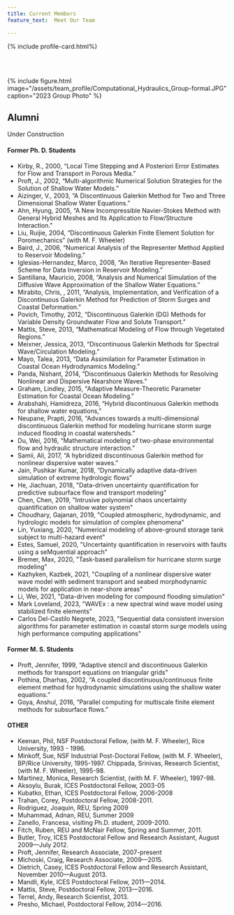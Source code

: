 ```yaml
---
title: Current Members
feature_text:  Meet Our Team

---
```



{% include profile-card.html%}

<br>
<br>

{% include figure.html image="/assets/team_profile/Computational_Hydraulics_Group-formal.JPG" caption="2023 Group Photo" %}

## Alumni


Under Construction

#### Former Ph. D. Students

* Kirby, R., 2000, “Local Time Stepping and A Posteriori Error Estimates for Flow and Transport in Porous Media.”
* Proft, J., 2002, “Multi-algorithmic Numerical Solution Strategies for the Solution of Shallow Water Models.”
* Aizinger, V., 2003, “A Discontinuous Galerkin Method for Two and Three Dimensional Shallow Water Equations.”
* Ahn, Hyung, 2005, “A New Incompressible Navier-Stokes Method with General Hybrid Meshes and Its Application to Flow/Structure Interaction.”
* Liu, Ruijie, 2004, “Discontinuous Galerkin Finite Element Solution for Poromechanics” (with M. F. Wheeler)
* Baird, J.,  2006, “Numerical Analysis of the Representer Method Applied to Reservoir Modeling.”
* Iglesias-Hernandez, Marco,  2008, “An Iterative Representer-Based Scheme for Data Inversion in Reservoir Modeling.”
* Santillana, Mauricio,  2008, “Analysis and Numerical Simulation of the Diffusive Wave Approximation of the Shallow Water Equations.”
* Mirabito, Chris, , 2011, “Analysis, Implementation, and Verification of a Discontinuous Galerkin Method for Prediction of Storm Surges and Coastal Deformation.”
* Povich, Timothy,  2012, “Discontinuous Galerkin (DG) Methods for Variable Density Groundwater Flow and Solute Transport.”
* Mattis, Steve,  2013, “Mathematical Modeling of Flow through Vegetated Regions.”
* Meixner, Jessica,  2013, “Discontinuous Galerkin Methods for Spectral Wave/Circulation
Modeling.”
* Mayo, Talea,  2013, “Data Assimilation for Parameter Estimation in Coastal Ocean
Hydrodynamics Modeling.”
* Panda, Nishant,  2014, “Discontinuous Galerkin Methods for Resolving Nonlinear and Dispersive
Nearshore Waves.”
* Graham, Lindley,  2015, "Adaptive Measure-Theoretic Parameter Estimation for Coastal Ocean Modeling."
* Arabshahi, Hamidreza,  2016, “Hybrid discontinuous Galerkin methods for shallow water equations,”
* Neupane, Prapti,  2016, “Advances towards a multi-dimensional discontinuous Galerkin method for modeling hurricane storm surge induced flooding in coastal watersheds.”
* Du, Wei,  2016, “Mathematical modeling of two-phase environmental flow and hydraulic structure interaction.”
* Samii, Ali,  2017, “A hybridized discontinuous Galerkin method for nonlinear dispersive water waves.”
* Jain, Pushkar Kumar,  2018, “Dynamically adaptive data-driven simulation of extreme hydrologic flows”
* He, Jiachuan, 2018, "Data-driven uncertainty quantification for predictive subsurface flow and transport modeling"
* Chen, Chen, 2019, "Intrusive polynomial chaos uncertainty quantification on shallow water system"
* Choudhary, Gajanan, 2019, "Coupled atmospheric, hydrodynamic, and hydrologic models for simulation of complex phenomena"
* Lin, Yuxiang, 2020, "Numerical modeling of above-ground storage tank subject to multi-hazard event"
* Estes, Samuel, 2020, "Uncertainty quantification in reservoirs with faults using a seMquential approach"
* Bremer, Max, 2020, "Task-based parallelism for hurricane storm surge modeling"
* Kazhyken, Kazbek, 2021, "Coupling of a nonlinear dispersive water wave model with sediment transport and seabed morphodynamic models for application in near-shore areas"
* Li, Wei, 2021, "Data-driven modeling for compound flooding simulation"
* Mark Loveland, 2023, "WAVEx : a new spectral wind wave model using stabilized finite elements"
* Carlos Del-Castilo Negrete, 2023, "Sequential data consistent inversion algorithms for parameter estimation in coastal storm surge models using high performance computing applications"

#### Former M. S. Students

* Proft, Jennifer, 1999, “Adaptive stencil and discontinuous Galerkin methods for transport equations on triangular grids”
* Pothina, Dharhas, 2002, “A coupled discontinuous/continuous finite element method for hydrodynamic simulations using the shallow water equations.”
* Goya, Anshul, 2016, “Parallel computing for multiscale finite element methods for subsurface flows.”

#### OTHER 
* Keenan, Phil, NSF Postdoctoral Fellow, (with M. F. Wheeler), Rice University, 1993 - 1996.
* Minkoff, Sue, NSF Industrial Post-Doctoral Fellow, (with M. F. Wheeler), BP/Rice University, 1995-1997. Chippada, Srinivas, Research Scientist, (with M. F. Wheeler), 1995-98.
* Martinez, Monica, Research Scientist, (with M. F. Wheeler), 1997-98.
* Aksoylu, Burak, ICES Postdoctoral Fellow, 2003-05
* Kubatko, Ethan, ICES Postdoctoral Fellow, 2006-2008
* Trahan, Corey, Postdoctoral Fellow, 2008-2011.
* Rodriguez, Joaquin, REU, Spring 2009
* Muhammad, Adnan, REU, Summer 2009
* Zanello, Francesa, visiting Ph.D. student, 2009-2010.
* Fitch, Ruben, REU and McNair Fellow, Spring and Summer, 2011.
* Butler, Troy, ICES Postdoctoral Fellow and Research Assistant, August 2009—July 2012.
* Proft, Jennifer, Research Associate, 2007-present
* Michoski, Craig, Research Associate, 2009—2015.
* Dietrich, Casey, ICES Postdoctoral Fellow and Research Assistant, November 2010—August 2013.
* Mandli, Kyle, ICES Postdoctoral Fellow, 2011—2014.
* Mattis, Steve, Postdoctoral Fellow, 2013—2016.
* Terrel, Andy, Research Scientist, 2013.
* Presho, Michael, Postdoctoral Fellow, 2014—2016.
